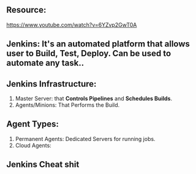## Resource:
https://www.youtube.com/watch?v=6YZvp2GwT0A

## Jenkins: It's an automated platform that allows user to Build, Test, Deploy. Can be used to automate any task..


## Jenkins Infrastructure:
1. Master Server: that **Controls Pipelines** and **Schedules Builds**.
2. Agents/Minions: That Performs the Build.

## Agent Types:
1. Permanent Agents: Dedicated Servers for running jobs.
2. Cloud Agents:


## Jenkins Cheat shit
